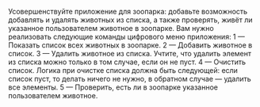 Усовершенствуйте приложение для зоопарка: добавьте возможность добавлять и удалять животных из списка, а также проверять, живёт ли указанное пользователем животное в зоопарке. Вам нужно реализовать следующие команды цифрового меню приложения:
1 — Показать список всех животных в зоопарке.
2 — Добавить животное в список.
3 — Удалить животное из списка.
Учтите, что удалить элемент из списка можно только в том случае, если он не пуст.
4 — Очистить список.
Логика при очистке списка должна быть следующей: если список пуст, то делать ничего не нужно, в обратном случае — удалить все элементы.
5 — Проверить, есть ли в зоопарке указанное пользователем животное.